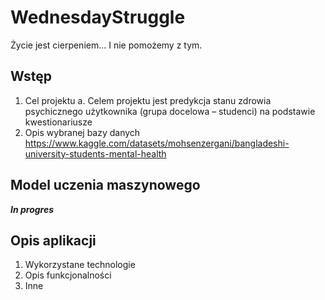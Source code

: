 # WednesdayStruggle
Życie jest cierpeniem... I nie pomożemy z tym.


## Wstęp

1.	Cel projektu 
    a.	Celem projektu jest predykcja stanu zdrowia psychicznego użytkownika (grupa docelowa – studenci) na podstawie kwestionariusze 
2.	Opis wybranej bazy danych https://www.kaggle.com/datasets/mohsenzergani/bangladeshi-university-students-mental-health

## Model uczenia maszynowego 

***In progres***


## Opis aplikacji 

1.	Wykorzystane technologie 
2.	Opis funkcjonalności 
3.	Inne 